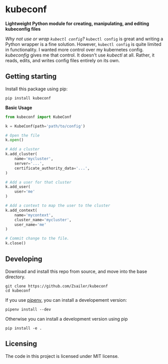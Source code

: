 # kubeconf

**Lightweight Python module for creating, manipulating, and editing kubeconfig files**

*Why not use or wrap `kubectl config`?*
`kubectl config` is great and writing a Python wrapper is a fine solution. However, `kubectl config` is quite limited in functionality. I wanted more control over my kubernetes config. *kubeconfig* gives me that control. It doesn't use *kubectl* at all. Rather, it reads, edits, and writes config files entirely on its own. 

## Getting starting

Install this package using pip:
```
pip install kubeconf
```

**Basic Usage**

```python
from kubeconf import KubeConf

k = KubeConf(path='path/to/config')

# Open the file
k.open()

# Add a cluster
k.add_cluster(
    name='mycluster',
    server='...',
    certificate_authority_data='...',
)

# Add a user for that cluster
k.add_user(
    user='me'
)

# Add a context to map the user to the cluster
k.add_context(
    name='mycontext',
    cluster_name='mycluster',
    user_name='me'
)

# Commit change to the file.
k.close()
```

## Developing

Download and install this repo from source, and move into the base directory.
```
git clone https://github.com/Zsailer/kubeconf
cd kubeconf
```
If you use [pipenv](https://pipenv.readthedocs.io/en/latest/), you can install a developement version:
```
pipenv install --dev
``` 

Otherwise you can install a development version using pip
```
pip install -e .
```

## Licensing

The code in this project is licensed under MIT license.
